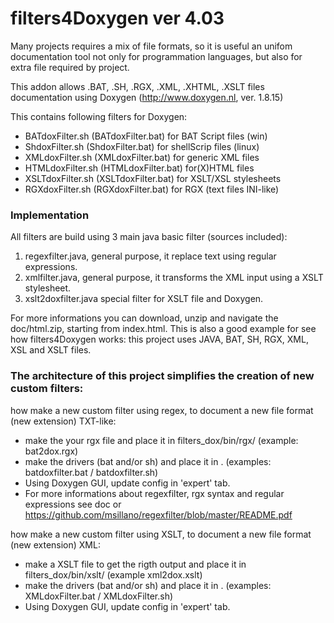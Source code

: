 # filters4Doxygen  ver 4.03
Many projects requires a mix of file formats, so it is useful an unifom documentation tool not only for programmation languages, but also
for extra file required by project.

This addon allows .BAT, .SH, .RGX, .XML, .XHTML, .XSLT files documentation using Doxygen (http://www.doxygen.nl, ver. 1.8.15) 

This contains following filters for Doxygen: 
- BATdoxFilter.sh (BATdoxFilter.bat) for BAT Script files (win)
- ShdoxFilter.sh (ShdoxFilter.bat) for shellScrip files (linux)
- XMLdoxFilter.sh (XMLdoxFilter.bat) for generic XML files
- HTMLdoxFilter.sh (HTMLdoxFilter.bat) for(X)HTML files 
- XSLTdoxFilter.sh (XSLTdoxFilter.bat) for XSLT/XSL stylesheets
- RGXdoxFilter.sh (RGXdoxFilter.bat) for RGX (text files INI-like)

### Implementation
All filters are build using 3 main java basic filter (sources included):
1. regexfilter.java, general purpose, it replace text using regular expressions. 
2. xmlfilter.java, general purpose, it transforms the XML input using a XSLT stylesheet.
3. xslt2doxfilter.java special filter for XSLT file and Doxygen.


For more informations you can download, unzip and navigate the doc/html.zip, starting from index.html.  This is also a good example for see how filters4Doxygen works:  this project uses  JAVA, BAT, SH, RGX,  XML, XSL and XSLT files.

### The architecture of this project simplifies the creation of new custom filters:
how make a new custom filter using regex, to document a new file format (new extension) TXT-like:
- make the your rgx file and place it in filters_dox/bin/rgx/  (example: bat2dox.rgx)
- make the drivers (bat and/or sh) and place it in . (examples: batdoxfilter.bat / batdoxfilter.sh)
- Using Doxygen GUI, update config in 'expert' tab.
- For more informations about regexfilter, rgx syntax and regular expressions see doc or https://github.com/msillano/regexfilter/blob/master/README.pdf

how make a new custom filter using XSLT, to document a new file format (new extension) XML:
- make a XSLT file to get the rigth output and place it in filters_dox/bin/xslt/   (example xml2dox.xslt)
- make the drivers (bat and/or sh) and place it in . (examples: XMLdoxFilter.bat / XMLdoxFilter.sh)
- Using Doxygen GUI, update config in 'expert' tab.
